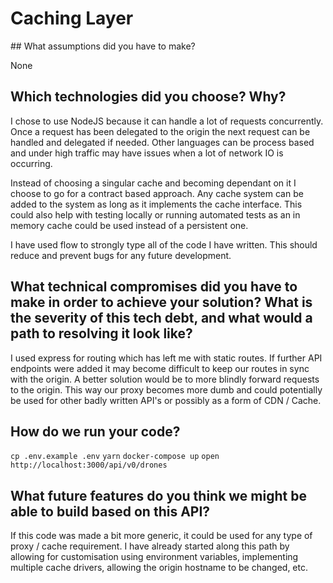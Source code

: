 # Caching Layer

## What assumptions did you have to make?

None

## Which technologies did you choose? Why?

I chose to use NodeJS because it can handle a lot of requests concurrently. Once a request has been delegated to the
origin the next request can be handled and delegated if needed. Other languages can be process based and under high
traffic may have issues when a lot of network IO is occurring.

Instead of choosing a singular cache and becoming dependant on it I choose to go for a contract based approach. Any
cache system can be added to the system as long as it implements the cache interface. This could also help with testing
locally or running automated tests as an in memory cache could be used instead of a persistent one.

I have used flow to strongly type all of the code I have written. This should reduce and prevent bugs for any future
development.

## What technical compromises did you have to make in order to achieve your solution? What is the severity of this tech debt, and what would a path to resolving it look like?

I used express for routing which has left me with static routes. If further API endpoints were added it may become
difficult to keep our routes in sync with the origin. A better solution would be to more blindly forward requests to
the origin. This way our proxy becomes more dumb and could potentially be used for other badly written API's or
possibly as a form of CDN / Cache.

## How do we run your code?

`cp .env.example .env`
`yarn`
`docker-compose up`
`open http://localhost:3000/api/v0/drones`

## What future features do you think we might be able to build based on this API?

If this code was made a bit more generic, it could be used for any type of proxy / cache requirement. I have already
started along this path by allowing for customisation using environment variables, implementing multiple cache drivers,
allowing the origin hostname to be changed, etc.
